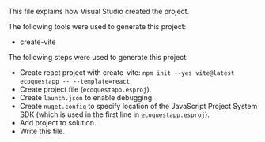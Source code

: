 This file explains how Visual Studio created the project.

The following tools were used to generate this project:
- create-vite

The following steps were used to generate this project:
- Create react project with create-vite: `npm init --yes vite@latest ecoquestapp -- --template=react`.
- Create project file (`ecoquestapp.esproj`).
- Create `launch.json` to enable debugging.
- Create `nuget.config` to specify location of the JavaScript Project System SDK (which is used in the first line in `ecoquestapp.esproj`).
- Add project to solution.
- Write this file.
